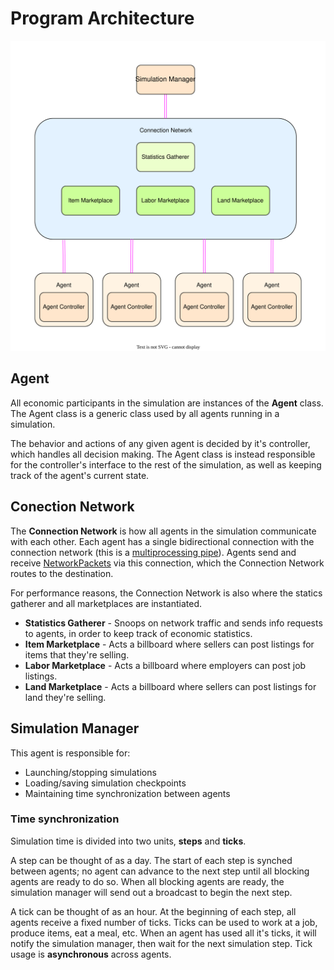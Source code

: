 # Program Architecture
![Architecture Diagram](diagram.svg)

## Agent
All economic participants in the simulation are instances of the **Agent** class.
The Agent class is a generic class used by all agents running in a simulation. 

The behavior and actions of any given agent is decided by it's controller, which handles all decision making. 
The Agent class is instead responsible for the controller's interface to the rest of the simulation, as well as keeping track of the agent's current state.

## Conection Network
The **Connection Network** is how all agents in the simulation communicate with each other. 
Each agent has a single bidirectional connection with the connection network (this is a [multiprocessing pipe](https://docs.python.org/3/library/multiprocessing.html#pipes-and-queues)). 
Agents send and receive [NetworkPackets](NetworkPackets.md) via this connection, which the Connection Network routes to the destination.

For performance reasons, the Connection Network is also where the statics gatherer and all marketplaces are instantiated.
* **Statistics Gatherer** - Snoops on network traffic and sends info requests to agents, in order to keep track of economic statistics.
* **Item Marketplace** - Acts a billboard where sellers can post listings for items that they're selling.
* **Labor Marketplace** - Acts a billboard where employers can post job listings.
* **Land Marketplace** - Acts a billboard where sellers can post listings for land they're selling.

## Simulation Manager
This agent is responsible for:
* Launching/stopping simulations
* Loading/saving simulation checkpoints
* Maintaining time synchronization between agents
### Time synchronization
Simulation time is divided into two units, **steps** and **ticks**.

A step can be thought of as a day. The start of each step is synched between agents; no agent can advance to the next step until all blocking agents are ready to do so. When all blocking agents are ready, the simulation manager will send out a broadcast to begin the next step.

A tick can be thought of as an hour. At the beginning of each step, all agents receive a fixed number of ticks. Ticks can be used to work at a job, produce items, eat a meal, etc. When an agent has used all it's ticks, it will notify the simulation manager, then wait for the next simulation step.
Tick usage is **asynchronous** across agents.